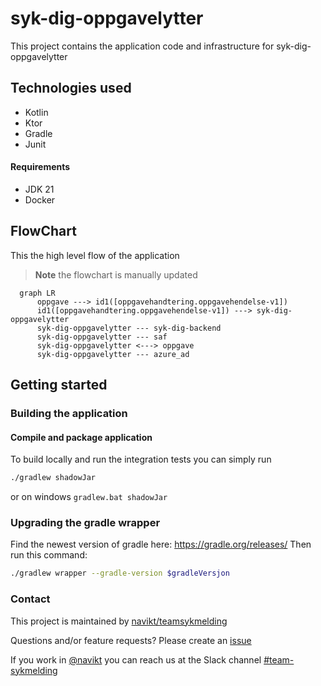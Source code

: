 # syk-dig-oppgavelytter
This project contains the application code and infrastructure for syk-dig-oppgavelytter

## Technologies used
* Kotlin
* Ktor
* Gradle
* Junit

#### Requirements
* JDK 21
* Docker

## FlowChart
This the high level flow of the application
> **Note**
> the flowchart is manually updated
> 
```mermaid
  graph LR
      oppgave ---> id1([oppgavehandtering.oppgavehendelse-v1])
      id1([oppgavehandtering.oppgavehendelse-v1]) ---> syk-dig-oppgavelytter
      syk-dig-oppgavelytter --- syk-dig-backend
      syk-dig-oppgavelytter --- saf
      syk-dig-oppgavelytter <---> oppgave
      syk-dig-oppgavelytter --- azure_ad
```

## Getting started
### Building the application
#### Compile and package application
To build locally and run the integration tests you can simply run 
``` bash
./gradlew shadowJar
 ```
or  on windows 
`gradlew.bat shadowJar`


### Upgrading the gradle wrapper
Find the newest version of gradle here: https://gradle.org/releases/ Then run this command:
``` bash 
./gradlew wrapper --gradle-version $gradleVersjon
```

### Contact

This project is maintained by [navikt/teamsykmelding](CODEOWNERS)

Questions and/or feature requests? Please create an [issue](https://github.com/navikt/syk-dig-oppgavelytter/issues)

If you work in [@navikt](https://github.com/navikt) you can reach us at the Slack
channel [#team-sykmelding](https://nav-it.slack.com/archives/CMA3XV997)
